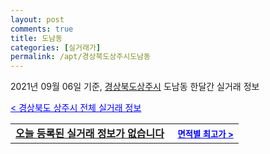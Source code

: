 ```yaml
---
layout: post
comments: true
title: 도남동
categories: [실거래가]
permalink: /apt/경상북도상주시도남동
---
```


2021년 09월 06일 기준, <a href="/apt/경상북도상주시">경상북도상주시</a> 도남동 한달간 실거래 정보

<a style="color: blue;" href="/apt/경상북도상주시">< 경상북도 상주시 전체 실거래 정보</a>
<!---- start ---->
<table>
  <tr>
    <td colspan="4" style="font-weight: bold;"><a href="/apt/경상북도상주시도남동{name_without_space}">오늘 등록된 실거래 정보가 없습니다</a> &nbsp;&nbsp;&nbsp; <a style="color: blue; font-size: smaller;" href="/apt/경상북도상주시도남동{name_without_space}">면적별 최고가 ></a></td>
  </tr>
    
</table>
<!---- end ---->
    